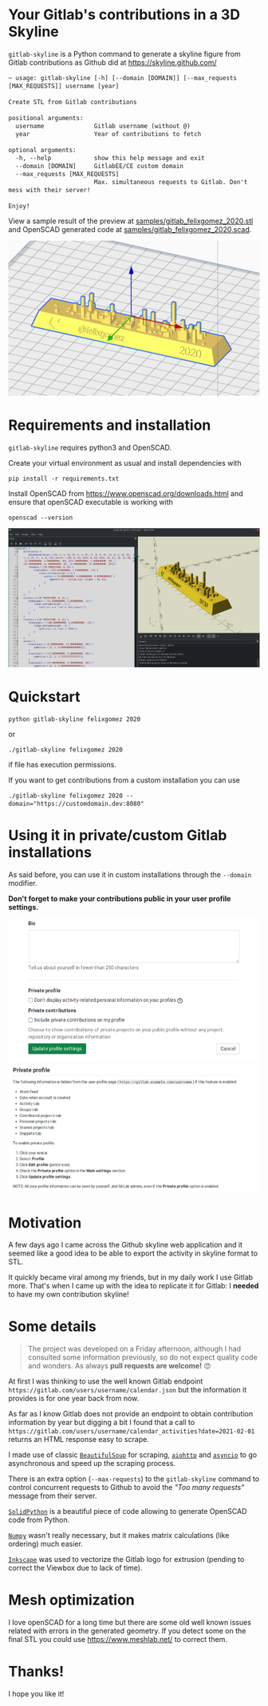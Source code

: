 # Your Gitlab's contributions in a 3D Skyline

`gitlab-skyline` is a Python command to generate a skyline figure from Gitlab contributions as Github did at https://skyline.github.com/

```
~ usage: gitlab-skyline [-h] [--domain [DOMAIN]] [--max_requests [MAX_REQUESTS]] username [year]

Create STL from Gitlab contributions

positional arguments:
  username              Gitlab username (without @)
  year                  Year of contributions to fetch

optional arguments:
  -h, --help            show this help message and exit
  --domain [DOMAIN]     GitlabEE/CE custom domain
  --max_requests [MAX_REQUESTS]
                        Max. simultaneous requests to Gitlab. Don't mess with their server!

Enjoy!

```
View a sample result of the preview at [samples/gitlab_felixgomez_2020.stl](samples/gitlab_felixgomez_2020.stl) and OpenSCAD generated code at [samples/gitlab_felixgomez_2020.scad](samples/gitlab_felixgomez_2020.scad).

<img src="images/cura_sample.png" width="800">

# Requirements and installation

`gitlab-skyline` requires python3 and OpenSCAD.


Create your virtual environment as usual and install dependencies with
```
pip install -r requirements.txt
```

Install OpenSCAD from https://www.openscad.org/downloads.html and ensure that openSCAD executable is working with
```
openscad --version
```

<img src="images/openscad_sample.png" width="800">

# Quickstart
```
python gitlab-skyline felixgomez 2020
```
or
```
./gitlab-skyline felixgomez 2020
```

if file has execution permissions.

If you want to get contributions from a custom installation you can use

```
./gitlab-skyline felixgomez 2020 --domain="https://customdomain.dev:8080"
```

# Using it in private/custom Gitlab installations

As said before, you can use it in custom installations through the `--domain` modifier.

**Don't forget to make your contributions public in your user profile settings.**

![](images/profile_settings.png)
![](images/gitlab_profile_info.png)

# Motivation

A few days ago I came across the Github skyline web application and it seemed like a good idea to be able to export the activity in skyline format to STL.

It quickly became viral among my friends, but in my daily work I use Gitlab more. That's when I came up with the idea to replicate it for Gitlab: I **needed** to have my own contribution skyline!

# Some details 

> The project was developed on a Friday afternoon, although I had consulted some information previously, so do not expect quality code and wonders. As always **pull requests are welcome!** 😍

At first I was thinking to use the well known Gitlab endpoint `https://gitlab.com/users/username/calendar.json` but the information it provides is for one year back from now.

As far as I know Gitlab does not provide an endpoint to obtain contribution information by year but digging a bit I found that a call to `https://gitlab.com/users/username/calendar_activities?date=2021-02-01` returns an HTML response easy to scrape.

I made use of classic [`BeautifulSoup`](https://www.crummy.com/software/BeautifulSoup/) for scraping, [`aiohttp`](https://docs.aiohttp.org/en/stable/) and [`asyncio`](https://docs.python.org/3/library/asyncio.html) to go asynchronous and speed up the scraping process.

There is an extra option (`--max-requests`) to the `gitlab-skyline` command to control concurrent requests to Github to avoid the *"Too many requests"* message from their server.

[`SolidPython`](https://github.com/SolidCode/SolidPython) is a beautiful piece of code allowing to generate OpenSCAD code from Python.

[`Numpy`](https://numpy.org/) wasn't really necessary, but it makes matrix calculations (like ordering) much easier.

[`Inkscape`](https://inkscape.org/) was used to vectorize the Gitlab logo for extrusion (pending to correct the Viewbox due to lack of time).

# Mesh optimization

I love openSCAD for a long time but there are some old well known issues related with errors in the generated geometry. If you detect some on the final STL you could use https://www.meshlab.net/ to correct them.

# Thanks!

I hope you like it!
